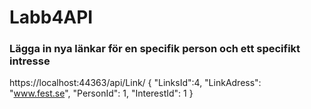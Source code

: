# Labb4API




### Lägga in nya länkar för en specifik person och ett specifikt intresse

https://localhost:44363/api/Link/
{ 
"LinksId":4,
"LinkAdress": "www.fest.se", 
"PersonId": 1,
"InterestId": 1
}
